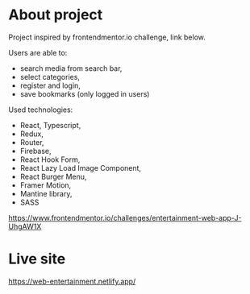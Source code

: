 # About project

Project inspired by frontendmentor.io challenge, link below. 

Users are able to: 
- search media from search bar,
- select categories,
- register and login,
- save bookmarks (only logged in users)

Used technologies: 
- React, Typescript,
- Redux,
- Router,
- Firebase,
- React Hook Form,
- React Lazy Load Image Component,
- React Burger Menu,
- Framer Motion,
- Mantine library,
- SASS


https://www.frontendmentor.io/challenges/entertainment-web-app-J-UhgAW1X


# Live site 

https://web-entertainment.netlify.app/

